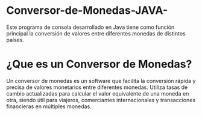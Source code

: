 # Conversor-de-Monedas-JAVA-
Este programa de consola desarrollado en Java tiene como función principal la conversión de valores entre diferentes monedas de distintos países.

<h1>¿Que es un Conversor de Monedas?</h1>
Un conversor de monedas es un software que facilita la conversión rápida y precisa de valores monetarios entre diferentes monedas. Utiliza tasas de cambio actualizadas para calcular el valor equivalente de una moneda en otra, siendo útil para viajeros, comerciantes internacionales y transacciones financieras en múltiples monedas.
